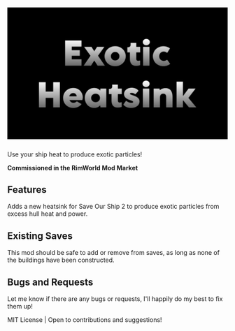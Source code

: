# ![ExoticHeatsink](./About/Preview.png)

Use your ship heat to produce exotic particles!

**Commissioned in the RimWorld Mod Market**

## Features

Adds a new heatsink for Save Our Ship 2 to produce exotic particles from excess hull heat and power.

## Existing Saves

This mod should be safe to add or remove from saves, as long as none of the buildings have been constructed.

## Bugs and Requests

Let me know if there are any bugs or requests, I'll happily do my best to fix them up!

MIT License | Open to contributions and suggestions!
